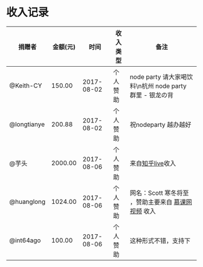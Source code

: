 收入记录
===========

| 捐赠者 | 金额(元) | 时间| 收入类型 | 备注 | 
|-------|-----|------------|----------|-----------------------|
| @Keith-CY | 150.00 | 2017-08-02 | 个人赞助 | node party 请大家喝饮料\n杭州 node party 群里 - 银龙の背 |
| @longtianye  | 200.88 | 2017-08-02 | 个人赞助 | 祝nodeparty 越办越好 |
| @芋头  | 2000.00 | 2017-08-06 | 个人赞助 | 来自[知乎live](https://www.zhihu.com/lives/869191435990204416)收入 |
| @huanglong  | 1024.00 | 2017-08-06 | 个人赞助 | 网名：Scott 寒冬将至 ，赞助主要来自 [慕课网视频](http://www.imooc.com/t/108492) 收入 |
| @int64ago  | 100.00 | 2017-08-06 | 个人赞助 | 这种形式不错，支持下 |